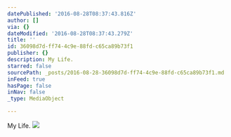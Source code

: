 ```yaml
---
datePublished: '2016-08-28T08:37:43.816Z'
author: []
via: {}
dateModified: '2016-08-28T08:37:43.279Z'
title: ''
id: 36098d7d-ff74-4c9e-88fd-c65ca89b73f1
publisher: {}
description: My Life.
starred: false
sourcePath: _posts/2016-08-28-36098d7d-ff74-4c9e-88fd-c65ca89b73f1.md
inFeed: true
hasPage: false
inNav: false
_type: MediaObject

---
```

My Life.
![](https://the-grid-user-content.s3-us-west-2.amazonaws.com/1ec42733-a1a2-4969-9fda-bfdb6d3c568e.jpg)
